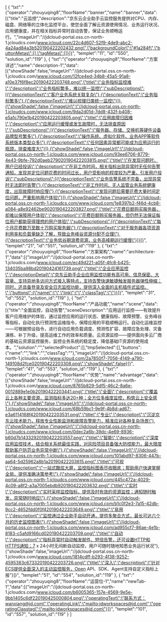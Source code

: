 [
	{
		"txt":"{\"operator\":\"zhouyuqing8\",\"floorName\":\"banner\",\"name\":\"banner\",\"data\":[{\"title\":\"云监控\",\"description\":\"京东云企业助手云监控服务提供对CPU、内存、磁盘、网络等的立体化监控平台，使您全面了解云资源使用情况、业务运行状况、应用健康度，并在相关指标异常时自动告警，保证业务顺畅运行。\",\"imageUrl\":\"//jdcloud-portal.oss.cn-north-1.jcloudcs.com/www.jcloud.com/22c4d607-52f9-4de9-abc2-4a24ad84a3b520190422202432.png\",\"backgroundColor\":\"#1a284f\",\"buttonMetas\":[],\"tagMetas\":[]}]}",
		"templet":"11",
		"id":"550",
		"solution_id":"119"
	},
	{
		"txt":"{\"operator\":\"zhouyuqing8\",\"floorName\":\"方案详述\",\"name\":\"description-1\",\"data\":[{\"showShade\":false,\"imageUrl\":\"//jdcloud-portal.oss.cn-north-1.jcloudcs.com/www.jcloud.com/12fce4ed-34b8-45a5-91a8-a10e37f6f8ec20190422203748.png\",\"title\":\"业务指标监控难\",\"description\":\"业务指标繁多，难以统一监控\",\"subDescriptions\":[{\"descriptionText\":\"客户业务系统关联复杂\"},{\"descriptionText\":\"业务指标繁多\"},{\"descriptionText\":\"难以梳理归类统一监控\"}]},{\"showShade\":false,\"imageUrl\":\"//jdcloud-portal.oss.cn-north-1.jcloudcs.com/www.jcloud.com/9da2d01d-7dd8-432f-b408-e5a1c790e1b420190422203805.png\",\"title\":\"应用故障归因难\",\"description\":\"应用运行缓慢或发生故障时，无法排查原因\",\"subDescriptions\":[{\"descriptionText\":\"服务器、存储、交换机等硬件设备品牌型号繁多\"},{\"descriptionText\":\"操作系统、虚拟化软件、业务APP等软件系统版本类型众多\"},{\"descriptionText\":\"任何因素异常都可能成为应用运行的瓶颈，排查难度大\"}]},{\"showShade\":false,\"imageUrl\":\"//jdcloud-portal.oss.cn-north-1.jcloudcs.com/www.jcloud.com/93ee6706-8779-4e43-9bfe-792d0aeb279020190422203815.png\",\"title\":\"在发现问题时，用户已经投诉\",\"description\":\"在非工作时间，相关指标出现异常时无任何告警通知，发现并定位问题花费的时间过长，用户受影响的程度较为严重，引发用户投诉\",\"subDescriptions\":[{\"descriptionText\":\"业务告警系统不完备，出现异常时无法即时告警\"},{\"descriptionText\":\"非工作时间，无人监管业务系统健康度，出现故障时响应慢\"},{\"descriptionText\":\"发现问题后需要花费大量时间定位问题，严重影响用户体验\"}]},{\"showShade\":false,\"imageUrl\":\"//jdcloud-portal.oss.cn-north-1.jcloudcs.com/www.jcloud.com/1e8397b2-f46d-4cb8-a084-a8e92462be9020190422203827.png\",\"title\":\"花费巨额购买服务器，却难以保障用户体验\",\"description\":\"花费巨额购买服务器，但仍然无法保证每位用户都能获得理想的用户体验\",\"subDescriptions\":[{\"descriptionText\":\"每个月花费数万至数十万购买服务器\"},{\"descriptionText\":\"对于服务器各项资源利用率和负载量缺乏了解，导致业务峰谷资源分配不合理\"},{\"descriptionText\":\"业务低谷期浪费资源，业务高峰期运行缓慢\"}]}]}",
		"templet":"21",
		"id":"551",
		"solution_id":"119"
	},
	{
		"txt":"{\"operator\":\"zhouyuqing8\",\"floorName\":\"方案架构\",\"name\":\"architecture-1\",\"data\":[{\"imageUrl\":\"//jdcloud-portal.oss.cn-north-1.jcloudcs.com/www.jcloud.com/ec49d221-a05f-4fc8-b425-134035ba98bd20190424161739.png\",\"title\":\"企业应用监控\",\"descriptionDetail\":\"京东云助手企业应用监控功能有高可用、信息保密、大容量、支持异地多访问方式接入等特点，支持告警快速敏捷触发服务器弹性伸缩；同时，还具备登录及安全日志监控功能，提供深入全面的主机插件式监控。\",\"buttons\":{\"name\":\"\",\"link\":\"\",\"classTag\":\"\"}}]}",
		"templet":"31",
		"id":"552",
		"solution_id":"119"
	},
	{
		"txt":"{\"operator\":\"zhouyuqing8\",\"floorName\":\"产品功能\",\"name\":\"scene\",\"data\":[{\"title\":\"全面监控，自动告警\",\"sceneDescription\":\"应用运行监控——有效提升客户应用维护的体验，通过监控应用的运行状态、健康指标、故障预警、业务峰谷等指标，自动化执行预测性运维指令，保障应用的平稳顺畅运行。自动化运维监控——可根据预设指令，进行自动应用负载调度、预测性扩容、故障应急处理、灾备演练、补丁升级，提高运维工作的效率和质量。云资源监控——提供面向多云厂商的基础云资源监控服务，监控业务系统的稳定度，降低基础IT资源的使用成本。\",\"solution\":\"\",\"selectedProduct\":[],\"tmpSelected\":[],\"buttons\":{\"name\":\"\",\"link\":\"\",\"classTag\":\"\"},\"imageUrl\":\"//jdcloud-portal.oss.cn-north-1.jcloudcs.com/www.jcloud.com/2a7850f7-7056-4149-a790-149108d2fce020190422203308.png\",\"showShade\":false}]}",
		"templet":"41",
		"id":"553",
		"solution_id":"119"
	},
	{
		"txt":"{\"operator\":\"zhouyuqing8\",\"floorName\":\"优势\",\"name\":\"advantage\",\"data\":[{\"showShade\":false,\"imageUrl\":\"//jdcloud-portal.oss.cn-north-1.jcloudcs.com/www.jcloud.com/8765b829-5df5-46c2-8a6e-0012889e1e0b20190422203441.png\",\"title\":\"全面\",\"description\":\"覆盖云上各种主要资源，监测指标多达20+种；全方位多维度监控，构筑云上安全感\"},{\"showShade\":false,\"imageUrl\":\"//jdcloud-portal.oss.cn-north-1.jcloudcs.com/www.jcloud.com/68b59bc1-9e9f-4b8d-ad67-e3a6114168f420190422203531.png\",\"title\":\"专业\",\"description\":\"沉淀京东云技术能力，释放专业性能监测和故障告警能力，精准应对各种复杂场景\"},{\"showShade\":false,\"imageUrl\":\"//jdcloud-portal.oss.cn-north-1.jcloudcs.com/www.jcloud.com/0dec2a6b-39dc-4e69-8936-b60d7b14332920190422203557.png\",\"title\":\"智能\",\"description\":\"深度应用监控技术，结合相关系统最佳实践，对风险项目具备强大防控能力，最大限度帮助客户防范业务异常中断\"},{\"showShade\":false,\"imageUrl\":\"//jdcloud-portal.oss.cn-north-1.jcloudcs.com/www.jcloud.com/101abd97-8306-447b-aa64-5d25962a8b1a20190422203615.png\",\"title\":\"可视\",\"description\":\"一站式酷炫大屏，监控指标图表尽收眼底；帮助用户快速掌握全局，提供准确决策参考\"},{\"showShade\":false,\"imageUrl\":\"//jdcloud-portal.oss.cn-north-1.jcloudcs.com/www.jcloud.com/445c472a-4029-4c09-a8f2-a3a7005ebdb920190422203632.png\",\"title\":\"实时\",\"description\":\"实时采样监控指标，提供及时有效的资源监控；通知随时触发，异常随时响应\"},{\"showShade\":false,\"imageUrl\":\"//jdcloud-portal.oss.cn-north-1.jcloudcs.com/www.jcloud.com/b1c0f2e3-7a15-42db-9cc2-4652fdd0f0f420190422203649.png\",\"title\":\"易用\",\"description\":\"监控通过企业助手自动开通，提供多聚合方式，最长可达六个月的历史监控图表\"},{\"showShade\":false,\"imageUrl\":\"//jdcloud-portal.oss.cn-north-1.jcloudcs.com/www.jcloud.com/ad955cf7-86ae-4e1b-8183-c5afd9166cd020190422203709.png\",\"title\":\"自动\",\"description\":\"指标异常时自动触发邮件、短信告警，还可设置HTTP和HTTPS通知；7 x 24小时无间断自动监控，用户可随时随地知悉业务运行状况\"},{\"showShade\":false,\"imageUrl\":\"//jdcloud-portal.oss.cn-north-1.jcloudcs.com/www.jcloud.com/1814cdff-b293-4f38-9252-4595383c673320190422203726.png\",\"title\":\"深入\",\"description\":\"针对ECS提供全面深入的主动监控服务，Open API、SDK、Agent支持自定义指标上报\"}]}",
		"templet":"51",
		"id":"554",
		"solution_id":"119"
	},
	{
		"txt":"{\"operator\":\"zhouyuqing8\",\"floorName\":\"运营位-1\",\"name\":\"newTab-1\",\"data\":[{\"imageUrl\":\"//jdcloud-portal.oss.cn-north-1.jcloudcs.com/www.jcloud.com/b6005365-157e-4569-9e5e-9bb1405c6df220190425000804.png\",\"operatingText\":\"联系方式：wanxiang@jd.com\",\"operatingLink\":\"mailto:jdworkspaces@jd.com\",\"operatingClasstag\":\"mailto:jdworkspaces@jd.com\"}]}",
		"templet":"101",
		"id":"557",
		"solution_id":"119"
	}
]